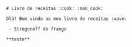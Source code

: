 

    # Livro de receitas :cook: :man_cook:

    Olá! Bem vindo ao meu livro de receitas :wave:

     - Strogonoff de frango

    **teste**